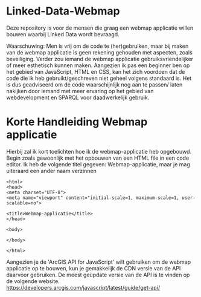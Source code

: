 # Linked-Data-Webmap

Deze repository is voor de mensen die graag een webmap applicatie willen bouwen waarbij Linked Data wordt bevraagd. 

Waarschuwing: Men is vrij om de code te (her)gebruiken, maar bij maken van de webmap applicatie is geen rekening gehouden met aspecten, zoals beveiliging. Verder zou iemand de webmap applicatie gebruiksvriendelijker of meer esthetisch kunnen maken. Aangezien ik pas een beginner ben op het gebied van JavaScript, HTML en CSS, kan het zich voordoen dat de code die ik heb gebruikt/geschreven niet geheel volgens standaard is. Het is dus geadviseerd om de code waarschijnlijk nog aan te passen/ laten nakijken door iemand
met meer ervaring op het gebied van webdevelopment en SPARQL voor daadwerkelijk gebruik.

# Korte Handleiding Webmap applicatie

Hierbij zal ik kort toelichten hoe ik de webmap-applicatie heb opgebouwd. 
Begin zoals gewoonlijk met het opbouwen van een HTML file in een code editor.
Ik heb de volgende titel gegeven: Webmap-applicatie, maar je mag uiteraard een ander naam verzinnen


```<!DOCTYPE html>
<html>
<head>
<meta charset="UTF-8">
<meta name="viewport" content="initial-scale=1, maximum-scale=1, user-scalable=no">

<title>Webmap-applicatie</title>
</head>

<body>

</body>

</html>
``` 

Aangezien je de 'ArcGIS API for JavaScript' wilt gebruiken om de webmap applicatie op te bouwen, kun je gemakkelijk de CDN versie van de API daarvoor gebruiken. De meest geüpdate versie van de API is te vinden op de volgende website. https://developers.arcgis.com/javascript/latest/guide/get-api/
